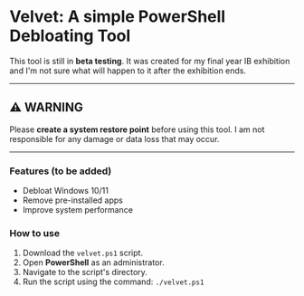 # Velvet: A simple PowerShell Debloating Tool

This tool is still in **beta testing**. It was created for my final year IB exhibition and I'm not sure what will happen to it after the exhibition ends.

***

## ⚠️ WARNING

Please **create a system restore point** before using this tool. I am not responsible for any damage or data loss that may occur.

***

### Features (to be added)

-   Debloat Windows 10/11
-   Remove pre-installed apps
-   Improve system performance

### How to use

1.  Download the `velvet.ps1` script.
2.  Open **PowerShell** as an administrator.
3.  Navigate to the script's directory.
4.  Run the script using the command: `./velvet.ps1`
